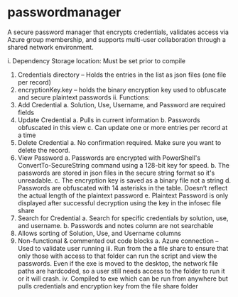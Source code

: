 # passwordmanager
A secure password manager that encrypts credentials, validates access via Azure group membership, and supports multi-user collaboration through a shared network environment.

i.	Dependency Storage location: Must be set prior to compile
1.	Credentials directory – Holds the entries in the list as json files (one file per record)
2.	encryptionKey.key – holds the binary encryption key used to obfuscate and secure plaintext passwords 
ii.	Functions:
1.	Add Credential
a.	Solution, Use, Username, and Password are required fields
2.	Update Credential
a.	Pulls in current information
b.	Passwords obfuscated in this view
c.	Can update one or more entries per record at a time
3.	Delete Credential
a.	No confirmation required. Make sure you want to delete the record. 
4.	View Password
a.	Passwords are encrypted with PowerShell's ConvertTo-SecureString command using a 128-bit key for speed. 
b.	The passwords are stored in json files in the secure string format so it's unreadable. 
c.	The encryption key is saved as a binary file not a string 
d.	Passwords are obfuscated with 14 asterisks in the table. Doesn’t reflect the actual length of the plaintext password
e.	Plaintext Password is only displayed after successful decryption using the key in the infosec file share
5.	Search for Credential
a.	Search for specific credentials by solution, use, and username. 
b.	Passwords and notes column are not searchable
6.	Allows sorting of Solution, Use, and Username columns
7.	Non-functional & commented out code blocks
a.	Azure connection – Used to validate user running 
iii.	Run from the a file share to ensure that only those with access to that folder can run the script and view the passwords. Even if the exe is moved to the desktop, the network file paths are hardcoded, so a user still needs access to the folder to run it or it will crash. 
iv.	Compiled to exe which can be run from anywhere but pulls credentials and encryption key from the file share folder
